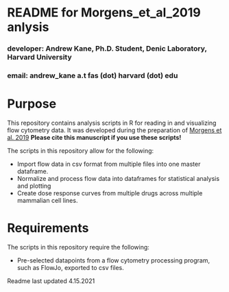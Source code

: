 # README for Morgens_et_al_2019 anlysis

### developer: Andrew Kane, Ph.D. Student, Denic Laboratory, Harvard University
### email: andrew_kane a.t fas (dot) harvard (dot) edu

# Purpose
This repository contains analysis scripts in R for reading in and visualizing flow cytometry data. It was developed during the preparation of [Morgens et al. 2019](https://doi.org/10.7554/elife.48434) 
__Please cite this manuscript if you use these scripts!__

The scripts in this repository allow for the following:
- Import flow data in csv format from multiple files into one master dataframe.
- Normalize and process flow data into dataframes for statistical analysis and plotting
- Create dose response curves from multiple drugs across multiple mammalian cell lines.

# Requirements

The scripts in this repository require the following:
- Pre-selected datapoints from a flow cytometry processing program, such as FlowJo, exported to csv files.

Readme last updated 4.15.2021
